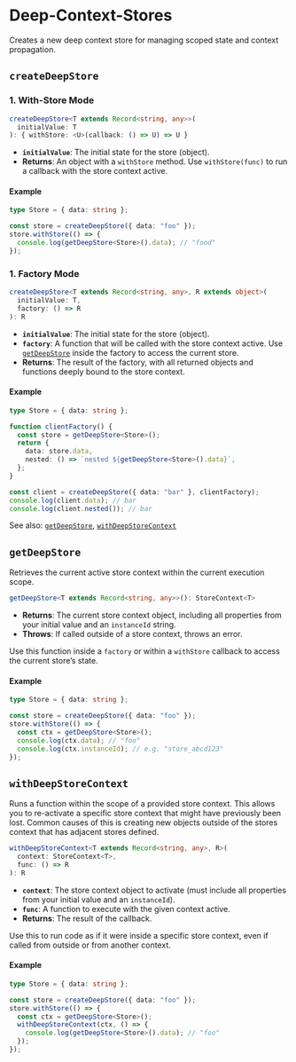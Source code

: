 # Deep-Context-Stores

Creates a new deep context store for managing scoped state and context propagation.

## `createDeepStore`

### 1. With-Store Mode

```ts
createDeepStore<T extends Record<string, any>>(
  initialValue: T
): { withStore: <U>(callback: () => U) => U }
```

- **`initialValue`**: The initial state for the store (object).
- **Returns**: An object with a `withStore` method. Use `withStore(func)` to run a callback with the store context active.

#### Example

```ts
type Store = { data: string };

const store = createDeepStore({ data: "foo" });
store.withStore(() => {
  console.log(getDeepStore<Store>().data); // "food"
});
```

### 1. Factory Mode

```ts
createDeepStore<T extends Record<string, any>, R extends object>(
  initialValue: T,
  factory: () => R
): R
```

- **`initialValue`**: The initial state for the store (object).
- **`factory`**: A function that will be called with the store context active. Use [`getDeepStore`](index.ts) inside the factory to access the current store.
- **Returns**: The result of the factory, with all returned objects and functions deeply bound to the store context.

#### Example

```ts
type Store = { data: string };

function clientFactory() {
  const store = getDeepStore<Store>();
  return {
    data: store.data,
    nested: () => `nested ${getDeepStore<Store>().data}`,
  };
}

const client = createDeepStore({ data: "bar" }, clientFactory);
console.log(client.data); // bar
console.log(client.nested()); // bar
```

See also: [`getDeepStore`](index.ts), [`withDeepStoreContext`](index.ts)

## `getDeepStore`

Retrieves the current active store context within the current execution scope.

```ts
getDeepStore<T extends Record<string, any>>(): StoreContext<T>
```

- **Returns**: The current store context object, including all properties from your initial value and an `instanceId` string.
- **Throws**: If called outside of a store context, throws an error.

Use this function inside a `factory` or within a `withStore` callback to access the current store’s state.

#### Example

```ts
type Store = { data: string };

const store = createDeepStore({ data: "foo" });
store.withStore(() => {
  const ctx = getDeepStore<Store>();
  console.log(ctx.data); // "foo"
  console.log(ctx.instanceId); // e.g. "store_abcd123"
});
```

## `withDeepStoreContext`

Runs a function within the scope of a provided store context. This allows you to re-activate a specific store context that might have previously been lost. Common causes of this is creating new objects outside of the stores context that has adjacent stores defined.

```ts
withDeepStoreContext<T extends Record<string, any>, R>(
  context: StoreContext<T>,
  func: () => R
): R
```

- **`context`**: The store context object to activate (must include all properties from your initial value and an `instanceId`).
- **`func`**: A function to execute with the given context active.
- **Returns**: The result of the callback.

Use this to run code as if it were inside a specific store context, even if called from outside or from another context.

#### Example

```ts
type Store = { data: string };

const store = createDeepStore({ data: "foo" });
store.withStore(() => {
  const ctx = getDeepStore<Store>();
  withDeepStoreContext(ctx, () => {
    console.log(getDeepStore<Store>().data); // "foo"
  });
});
```
